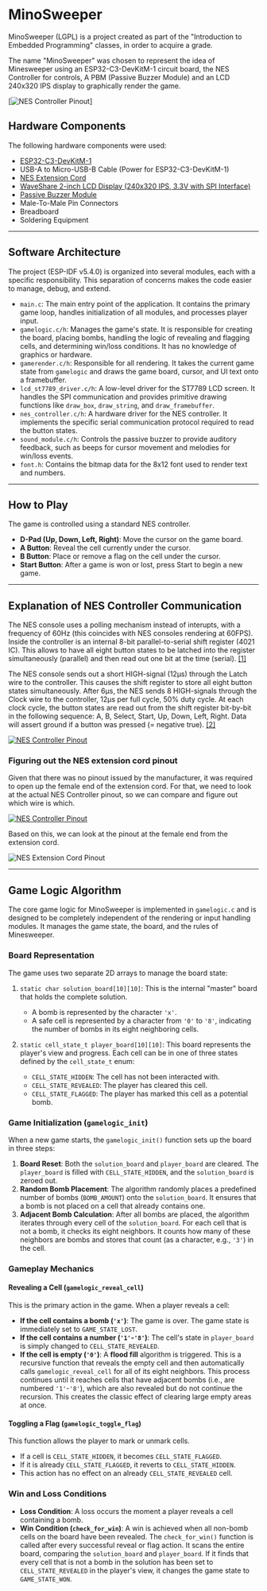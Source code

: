 # MinoSweeper

MinoSweeper (LGPL) is a project created as part of the "Introduction to Embedded Programming" classes, in order to acquire a grade.

The name "MinoSweeper" was chosen to represent the idea of Minesweeper using an ESP32-C3-DevKitM-1 circuit board, the NES Controller for controls, A PBM (Passive Buzzer Module) and an LCD 240x320 IPS display to graphically render the game.

[![NES Controller Pinout](documentation/images/setup.png)]

## Hardware Components

The following hardware components were used:

* [ESP32-C3-DevKitM-1](https://amzn.eu/d/9a1SwUs)
* USB-A to Micro-USB-B Cable (Power for ESP32-C3-DevKitM-1)
* [NES Extension Cord](https://www.micomputer.es/en/nes/450-super-nintendo-extension-cable.html)
* [WaveShare 2-inch LCD Display (240x320 IPS, 3.3V with SPI Interface)](https://www.waveshare.com/wiki/2inch_LCD_Module)
* [Passive Buzzer Module](https://www.az-delivery.de/products/buzzer-modul-passiv)
* Male-To-Male Pin Connectors
* Breadboard
* Soldering Equipment

---

## Software Architecture

The project (ESP-IDF v5.4.0) is organized into several modules, each with a specific responsibility. This separation of concerns makes the code easier to manage, debug, and extend.

*   `main.c`: The main entry point of the application. It contains the primary game loop, handles initialization of all modules, and processes player input.
*   `gamelogic.c/h`: Manages the game's state. It is responsible for creating the board, placing bombs, handling the logic of revealing and flagging cells, and determining win/loss conditions. It has no knowledge of graphics or hardware.
*   `gamerender.c/h`: Responsible for all rendering. It takes the current game state from `gamelogic` and draws the game board, cursor, and UI text onto a framebuffer.
*   `lcd_st7789_driver.c/h`: A low-level driver for the ST7789 LCD screen. It handles the SPI communication and provides primitive drawing functions like `draw_box`, `draw_string`, and `draw_framebuffer`.
*   `nes_controller.c/h`: A hardware driver for the NES controller. It implements the specific serial communication protocol required to read the button states.
*   `sound_module.c/h`: Controls the passive buzzer to provide auditory feedback, such as beeps for cursor movement and melodies for win/loss events.
*   `font.h`: Contains the bitmap data for the 8x12 font used to render text and numbers.

---

## How to Play

The game is controlled using a standard NES controller.

*   **D-Pad (Up, Down, Left, Right)**: Move the cursor on the game board.
*   **A Button**: Reveal the cell currently under the cursor.
*   **B Button**: Place or remove a flag on the cell under the cursor.
*   **Start Button**: After a game is won or lost, press Start to begin a new game.

---

## Explanation of NES Controller Communication

The NES console uses a polling mechanism instead of interupts, with a frequency of 60Hz (this coincides with NES consoles rendering at 60FPS). Inside the controller is an internal 8-bit parallel-to-serial shift register (4021 IC). This allows to have all eight button states to be latched into the register simultaneously (parallel) and then read out one bit at the time (serial). [[1]](https://www.nesdev.org/wiki/Standard_controller#Hardware)

The NES console sends out a short HIGH-signal (12µs) through the Latch wire to the controller. This causes the shift register to store all eight button states simultaneously. After 6µs, the NES sends 8 HIGH-signals through the Clock wire to the controller, 12µs per full cycle, 50% duty cycle. At each clock cycle, the button states are read out from the shift register bit-by-bit in the following sequence: A, B, Select, Start, Up, Down, Left, Right. Data will assert ground if a button was pressed (= negative true). [[2]](https://tresi.github.io/nes/)

[![NES Controller Pinout](documentation/images/nes-data.gif)](https://tresi.github.io/nes/nes-data.gif)


### Figuring out the NES extension cord pinout

Given that there was no pinout issued by the manufacturer, it was required to open up the female end of the extension cord. For that, we need to look at the actual NES Controller pinout, so we can compare and figure out which wire is which.

[![NES Controller Pinout](documentation/images/nes-controller-pinout.png)](http://psmay.com/wp-content/uploads/2011/10/nes-controller-pinout.png)

Based on this, we can look at the pinout at the female end from the extension cord.

![NES Extension Cord Pinout](documentation/images/open_extension_cord_female_end.png)

---

## Game Logic Algorithm

The core game logic for MinoSweeper is implemented in `gamelogic.c` and is designed to be completely independent of the rendering or input handling modules. It manages the game state, the board, and the rules of Minesweeper.

### Board Representation

The game uses two separate 2D arrays to manage the board state:

1.  `static char solution_board[10][10]`: This is the internal "master" board that holds the complete solution.
    *   A bomb is represented by the character `'x'`.
    *   A safe cell is represented by a character from `'0'` to `'8'`, indicating the number of bombs in its eight neighboring cells.

2.  `static cell_state_t player_board[10][10]`: This board represents the player's view and progress. Each cell can be in one of three states defined by the `cell_state_t` enum:
    *   `CELL_STATE_HIDDEN`: The cell has not been interacted with.
    *   `CELL_STATE_REVEALED`: The player has cleared this cell.
    *   `CELL_STATE_FLAGGED`: The player has marked this cell as a potential bomb.

### Game Initialization (`gamelogic_init`)

When a new game starts, the `gamelogic_init()` function sets up the board in three steps:

1.  **Board Reset**: Both the `solution_board` and `player_board` are cleared. The `player_board` is filled with `CELL_STATE_HIDDEN`, and the `solution_board` is zeroed out.
2.  **Random Bomb Placement**: The algorithm randomly places a predefined number of bombs (`BOMB_AMOUNT`) onto the `solution_board`. It ensures that a bomb is not placed on a cell that already contains one.
3.  **Adjacent Bomb Calculation**: After all bombs are placed, the algorithm iterates through every cell of the `solution_board`. For each cell that is not a bomb, it checks its eight neighbors. It counts how many of these neighbors are bombs and stores that count (as a character, e.g., `'3'`) in the cell.

### Gameplay Mechanics

#### Revealing a Cell (`gamelogic_reveal_cell`)

This is the primary action in the game. When a player reveals a cell:
*   **If the cell contains a bomb (`'x'`)**: The game is over. The game state is immediately set to `GAME_STATE_LOST`.
*   **If the cell contains a number (`'1'`-`'8'`)**: The cell's state in `player_board` is simply changed to `CELL_STATE_REVEALED`.
*   **If the cell is empty (`'0'`)**: A **flood fill** algorithm is triggered. This is a recursive function that reveals the empty cell and then automatically calls `gamelogic_reveal_cell` for all of its eight neighbors. This process continues until it reaches cells that have adjacent bombs (i.e., are numbered `'1'`-`'8'`), which are also revealed but do not continue the recursion. This creates the classic effect of clearing large empty areas at once.

#### Toggling a Flag (`gamelogic_toggle_flag`)

This function allows the player to mark or unmark cells.
*   If a cell is `CELL_STATE_HIDDEN`, it becomes `CELL_STATE_FLAGGED`.
*   If it is already `CELL_STATE_FLAGGED`, it reverts to `CELL_STATE_HIDDEN`.
*   This action has no effect on an already `CELL_STATE_REVEALED` cell.

### Win and Loss Conditions

*   **Loss Condition**: A loss occurs the moment a player reveals a cell containing a bomb.
*   **Win Condition (`check_for_win`)**: A win is achieved when all non-bomb cells on the board have been revealed. The `check_for_win()` function is called after every successful reveal or flag action. It scans the entire board, comparing the `solution_board` and `player_board`. If it finds that every cell that is not a bomb in the solution has been set to `CELL_STATE_REVEALED` in the player's view, it changes the game state to `GAME_STATE_WON`.
